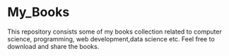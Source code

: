 # My_Books
This repository consists some of my books collection related to computer science, programming, web development,data science etc. Feel free to download and share the books.
